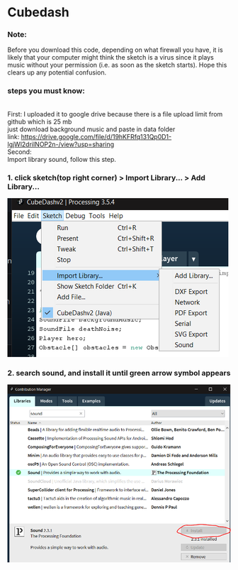 # Cubedash
### Note:
Before you download this code, depending on what firewall you have, it is likely that your computer might think the sketch is a virus since it plays music without your permission (i.e. as soon as the sketch starts). Hope this clears up any potential confusion.
### steps you must know:
</br>First:
I uploaded it to google drive because there is a file upload limit from github which is 25 mb
</br>just download background music and paste in data folder
</br>link: https://drive.google.com/file/d/19hKFRfq131Qp0D1-lgjWl2drilNOP2n-/view?usp=sharing
</br>Second:
</br>Import library sound, follow this step.
### 1. click sketch(top right corner) > Import Library... > Add Library...
![](https://raw.githubusercontent.com/adefiqri12/cubedash/main/how_to_import_library_sound_1.png)
### 2. search sound, and install it until green arrow symbol appears 
![](https://raw.githubusercontent.com/adefiqri12/cubedash/main/how_to_import_library_sound_2.PNG)
